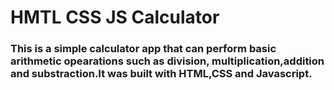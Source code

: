 # HMTL CSS JS Calculator
### This is a simple calculator app that can perform basic arithmetic opearations such as division, multiplication,addition and substraction.It was built with HTML,CSS and Javascript.
